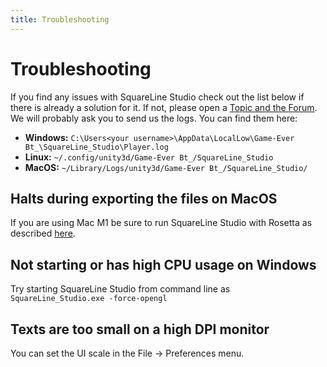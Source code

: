 ```yaml
---
title: Troubleshooting
---
```


# Troubleshooting

If you find any issues with SquareLine Studio check out the list below if there is already a solution for it. If not, please open a [Topic and the Forum](https://forum.squareline.io/). We will probably ask you to send us the logs. You can find them here:

- **Windows:** `C:\Users<your username>\AppData\LocalLow\Game-Ever Bt_\SquareLine_Studio\Player.log`
- **Linux:** `~/.config/unity3d/Game-Ever Bt_/SquareLine_Studio`
- **MacOS:** `~/Library/Logs/unity3d/Game-Ever Bt_/SquareLine_Studio/`

## Halts during exporting the files on MacOS

If you are using Mac M1 be sure to run SquareLine Studio with Rosetta as described [here](https://docs.squareline.io/docs/introduction/install#macos).

## Not starting or has high CPU usage on Windows

Try starting SquareLine Studio from command line as `SquareLine_Studio.exe -force-opengl`

## Texts are too small on a high DPI monitor

You can set the UI scale in the File -> Preferences menu.
